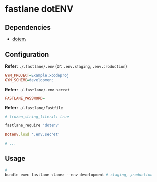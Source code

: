 # fastlane dotENV

<!--
Apple ID -> fastlane@example.com

https://github.com/matijagrcic/react-native/blob/main/Fastlane.md
-->

## Dependencies

- [dotenv](/ruby/ruby-dotenv.md#bundler)

## Configuration

**Refer:** `./.fastlane/.env` (or: `.env.staging`, `.env.production`)

```ini
GYM_PROJECT=Example.xcodeproj
GYM_SCHEME=development
```

**Refer:** `./.fastlane/.env.secret`

```ini
FASTLANE_PASSWORD=
```

**Refer:** `./.fastlane/Fastfile`

```ruby
# frozen_string_literal: true

fastlane_require 'dotenv'

Dotenv.load '.env.secret'

# ...
```

## Usage

```sh
#
bundle exec fastlane <lane> --env development # staging, production
```
